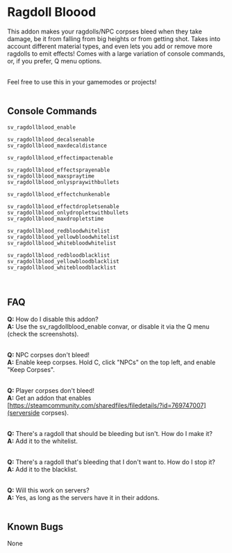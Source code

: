 # Ragdoll Bloood
This addon makes your ragdolls/NPC corpses bleed when they take damage, be it from falling from big heights or from getting shot. Takes into account different material types, and even lets you add or remove more ragdolls to emit effects! Comes with a large variation of console commands, or, if you prefer, Q menu options.</br></br>

Feel free to use this in your gamemodes or projects!
</br></br>
## Console Commands
```
sv_ragdollblood_enable

sv_ragdollblood_decalsenable
sv_ragdollblood_maxdecaldistance

sv_ragdollblood_effectimpactenable

sv_ragdollblood_effectsprayenable
sv_ragdollblood_maxspraytime
sv_ragdollblood_onlyspraywithbullets

sv_ragdollblood_effectchunkenable

sv_ragdollblood_effectdropletsenable
sv_ragdollblood_onlydropletswithbullets
sv_ragdollblood_maxdropletstime

sv_ragdollblood_redbloodwhitelist
sv_ragdollblood_yellowbloodwhitelist
sv_ragdollblood_whitebloodwhitelist

sv_ragdollblood_redbloodblacklist
sv_ragdollblood_yellowbloodblacklist
sv_ragdollblood_whitebloodblacklist
```
</br>

## FAQ
**Q:** How do I disable this addon?</br>
**A:** Use the sv_ragdollblood_enable convar, or disable it via the Q menu (check the screenshots).</br></br>

**Q:** NPC corpses don't bleed!</br>
**A:** Enable keep corpses. Hold C, click "NPCs" on the top left, and enable "Keep Corpses".</br></br>

**Q:** Player corpses don't bleed!</br>
**A:** Get an addon that enables [https://steamcommunity.com/sharedfiles/filedetails/?id=769747007](serverside corpses).</br></br>

**Q:** There's a ragdoll that should be bleeding but isn't. How do I make it?</br>
**A:** Add it to the whitelist.</br></br>

**Q:** There's a ragdoll that's bleeding that I don't want to. How do I stop it?</br>
**A:** Add it to the blacklist.</br></br>

**Q:** Will this work on servers?</br>
**A:** Yes, as long as the servers have it in their addons.</br></br>

## Known Bugs
None
